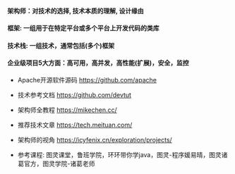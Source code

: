 
#### 架构师：对技术的选择, 技术本质的理解, 设计缘由
#### 框架: 一组用于在特定平台或多个平台上开发代码的类库
#### 技术栈: 一组技术，通常包括(多个)框架
#### 企业级项目5大方面：高可用，高并发，高性能(扩展)，安全，监控

- Apache开源软件源码 https://github.com/apache
- 技术参考文档 https://github.com/devtut

- 架构师全教程 https://mikechen.cc/
- 推荐技术文章 https://tech.meituan.com/
- 架构师的视角 https://icyfenix.cn/exploration/projects/
- 参考课程: 图灵课堂，鲁班学院，环环带你学java，图灵-程序媛易晴，图灵诸葛官方，图灵学院-诸葛老师





   









